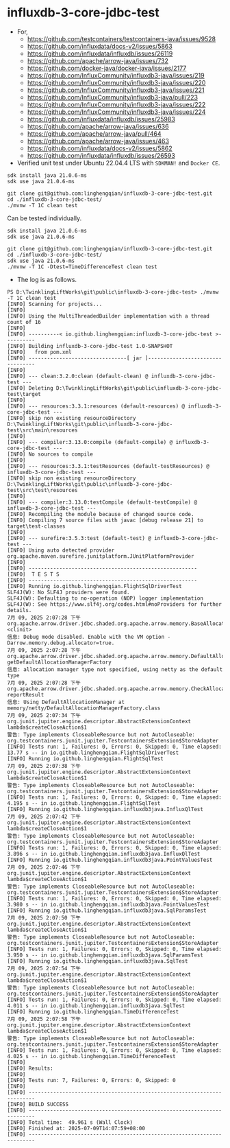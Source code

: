 # influxdb-3-core-jdbc-test

- For,
  - https://github.com/testcontainers/testcontainers-java/issues/9528
  - https://github.com/influxdata/docs-v2/issues/5863
  - https://github.com/influxdata/influxdb/issues/26119
  - https://github.com/apache/arrow-java/issues/732
  - https://github.com/docker-java/docker-java/issues/2177
  - https://github.com/InfluxCommunity/influxdb3-java/issues/219
  - https://github.com/InfluxCommunity/influxdb3-java/issues/220
  - https://github.com/InfluxCommunity/influxdb3-java/issues/221
  - https://github.com/InfluxCommunity/influxdb3-java/pull/223
  - https://github.com/InfluxCommunity/influxdb3-java/issues/222
  - https://github.com/InfluxCommunity/influxdb3-java/issues/224
  - https://github.com/influxdata/influxdb/issues/25983
  - https://github.com/apache/arrow-java/issues/636
  - https://github.com/apache/arrow-java/pull/464
  - https://github.com/apache/arrow-java/issues/463
  - https://github.com/influxdata/docs-v2/issues/5862
  - https://github.com/influxdata/influxdb/issues/26593
- Verified unit test under Ubuntu 22.04.4 LTS with `SDKMAN!` and `Docker CE`.

```shell
sdk install java 21.0.6-ms
sdk use java 21.0.6-ms

git clone git@github.com:linghengqian/influxdb-3-core-jdbc-test.git
cd ./influxdb-3-core-jdbc-test/
./mvnw -T 1C clean test
```

Can be tested individually.

```shell
sdk install java 21.0.6-ms
sdk use java 21.0.6-ms

git clone git@github.com:linghengqian/influxdb-3-core-jdbc-test.git
cd ./influxdb-3-core-jdbc-test/
sdk use java 21.0.6-ms
./mvnw -T 1C -Dtest=TimeDifferenceTest clean test
```

- The log is as follows.

```shell
PS D:\TwinklingLiftWorks\git\public\influxdb-3-core-jdbc-test> ./mvnw -T 1C clean test
[INFO] Scanning for projects...
[INFO] 
[INFO] Using the MultiThreadedBuilder implementation with a thread count of 16
[INFO] 
[INFO] ----------< io.github.linghengqian:influxdb-3-core-jdbc-test >----------
[INFO] Building influxdb-3-core-jdbc-test 1.0-SNAPSHOT
[INFO]   from pom.xml
[INFO] --------------------------------[ jar ]---------------------------------
[INFO] 
[INFO] --- clean:3.2.0:clean (default-clean) @ influxdb-3-core-jdbc-test ---
[INFO] Deleting D:\TwinklingLiftWorks\git\public\influxdb-3-core-jdbc-test\target
[INFO] 
[INFO] --- resources:3.3.1:resources (default-resources) @ influxdb-3-core-jdbc-test ---
[INFO] skip non existing resourceDirectory D:\TwinklingLiftWorks\git\public\influxdb-3-core-jdbc-test\src\main\resources
[INFO]
[INFO] --- compiler:3.13.0:compile (default-compile) @ influxdb-3-core-jdbc-test ---
[INFO] No sources to compile
[INFO]
[INFO] --- resources:3.3.1:testResources (default-testResources) @ influxdb-3-core-jdbc-test ---
[INFO] skip non existing resourceDirectory D:\TwinklingLiftWorks\git\public\influxdb-3-core-jdbc-test\src\test\resources
[INFO]
[INFO] --- compiler:3.13.0:testCompile (default-testCompile) @ influxdb-3-core-jdbc-test ---
[INFO] Recompiling the module because of changed source code.
[INFO] Compiling 7 source files with javac [debug release 21] to target\test-classes
[INFO] 
[INFO] --- surefire:3.5.3:test (default-test) @ influxdb-3-core-jdbc-test ---
[INFO] Using auto detected provider org.apache.maven.surefire.junitplatform.JUnitPlatformProvider
[INFO] 
[INFO] -------------------------------------------------------
[INFO]  T E S T S
[INFO] -------------------------------------------------------
[INFO] Running io.github.linghengqian.FlightSqlDriverTest
SLF4J(W): No SLF4J providers were found.
SLF4J(W): Defaulting to no-operation (NOP) logger implementation
SLF4J(W): See https://www.slf4j.org/codes.html#noProviders for further details.
7月 09, 2025 2:07:28 下午 org.apache.arrow.driver.jdbc.shaded.org.apache.arrow.memory.BaseAllocator <clinit>
信息: Debug mode disabled. Enable with the VM option -Darrow.memory.debug.allocator=true.
7月 09, 2025 2:07:28 下午 org.apache.arrow.driver.jdbc.shaded.org.apache.arrow.memory.DefaultAllocationManagerOption getDefaultAllocationManagerFactory
信息: allocation manager type not specified, using netty as the default type
7月 09, 2025 2:07:28 下午 org.apache.arrow.driver.jdbc.shaded.org.apache.arrow.memory.CheckAllocator reportResult
信息: Using DefaultAllocationManager at memory/netty/DefaultAllocationManagerFactory.class
7月 09, 2025 2:07:34 下午 org.junit.jupiter.engine.descriptor.AbstractExtensionContext lambda$createCloseAction$1
警告: Type implements CloseableResource but not AutoCloseable: org.testcontainers.junit.jupiter.TestcontainersExtension$StoreAdapter
[INFO] Tests run: 1, Failures: 0, Errors: 0, Skipped: 0, Time elapsed: 13.77 s -- in io.github.linghengqian.FlightSqlDriverTest
[INFO] Running io.github.linghengqian.FlightSqlTest
7月 09, 2025 2:07:38 下午 org.junit.jupiter.engine.descriptor.AbstractExtensionContext lambda$createCloseAction$1
警告: Type implements CloseableResource but not AutoCloseable: org.testcontainers.junit.jupiter.TestcontainersExtension$StoreAdapter
[INFO] Tests run: 1, Failures: 0, Errors: 0, Skipped: 0, Time elapsed: 4.195 s -- in io.github.linghengqian.FlightSqlTest
[INFO] Running io.github.linghengqian.influxdb3java.InfluxQlTest
7月 09, 2025 2:07:42 下午 org.junit.jupiter.engine.descriptor.AbstractExtensionContext lambda$createCloseAction$1
警告: Type implements CloseableResource but not AutoCloseable: org.testcontainers.junit.jupiter.TestcontainersExtension$StoreAdapter
[INFO] Tests run: 1, Failures: 0, Errors: 0, Skipped: 0, Time elapsed: 3.896 s -- in io.github.linghengqian.influxdb3java.InfluxQlTest
[INFO] Running io.github.linghengqian.influxdb3java.PointValuesTest
7月 09, 2025 2:07:46 下午 org.junit.jupiter.engine.descriptor.AbstractExtensionContext lambda$createCloseAction$1
警告: Type implements CloseableResource but not AutoCloseable: org.testcontainers.junit.jupiter.TestcontainersExtension$StoreAdapter
[INFO] Tests run: 1, Failures: 0, Errors: 0, Skipped: 0, Time elapsed: 3.980 s -- in io.github.linghengqian.influxdb3java.PointValuesTest
[INFO] Running io.github.linghengqian.influxdb3java.SqlParamsTest
7月 09, 2025 2:07:50 下午 org.junit.jupiter.engine.descriptor.AbstractExtensionContext lambda$createCloseAction$1
警告: Type implements CloseableResource but not AutoCloseable: org.testcontainers.junit.jupiter.TestcontainersExtension$StoreAdapter
[INFO] Tests run: 1, Failures: 0, Errors: 0, Skipped: 0, Time elapsed: 3.950 s -- in io.github.linghengqian.influxdb3java.SqlParamsTest
[INFO] Running io.github.linghengqian.influxdb3java.SqlTest
7月 09, 2025 2:07:54 下午 org.junit.jupiter.engine.descriptor.AbstractExtensionContext lambda$createCloseAction$1
警告: Type implements CloseableResource but not AutoCloseable: org.testcontainers.junit.jupiter.TestcontainersExtension$StoreAdapter
[INFO] Tests run: 1, Failures: 0, Errors: 0, Skipped: 0, Time elapsed: 4.011 s -- in io.github.linghengqian.influxdb3java.SqlTest
[INFO] Running io.github.linghengqian.TimeDifferenceTest
7月 09, 2025 2:07:58 下午 org.junit.jupiter.engine.descriptor.AbstractExtensionContext lambda$createCloseAction$1
警告: Type implements CloseableResource but not AutoCloseable: org.testcontainers.junit.jupiter.TestcontainersExtension$StoreAdapter
[INFO] Tests run: 1, Failures: 0, Errors: 0, Skipped: 0, Time elapsed: 4.025 s -- in io.github.linghengqian.TimeDifferenceTest
[INFO] 
[INFO] Results:
[INFO]
[INFO] Tests run: 7, Failures: 0, Errors: 0, Skipped: 0
[INFO]
[INFO] ------------------------------------------------------------------------
[INFO] BUILD SUCCESS
[INFO] ------------------------------------------------------------------------
[INFO] Total time:  49.961 s (Wall Clock)
[INFO] Finished at: 2025-07-09T14:07:59+08:00
[INFO] ------------------------------------------------------------------------
```
